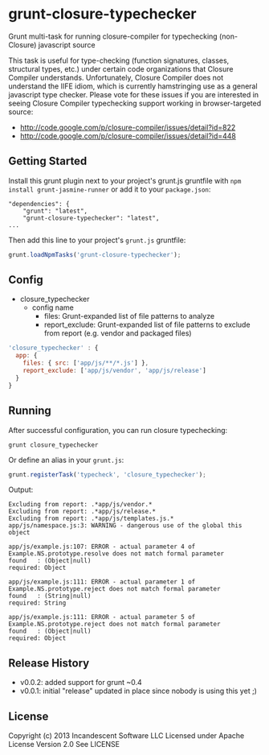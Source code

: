 # grunt-closure-typechecker

Grunt multi-task for running closure-compiler for typechecking (non-Closure) javascript source

This task is useful for type-checking (function signatures, classes, structural types, etc.) under certain code organizations that Closure Compiler understands.
Unfortunately, Closure Compiler does not understand the IIFE idiom, which is currently hamstringing use as a general javascript type checker.
Please vote for these issues if you are interested in seeing Closure Compiler typechecking support working in browser-targeted source:

* http://code.google.com/p/closure-compiler/issues/detail?id=822
* http://code.google.com/p/closure-compiler/issues/detail?id=448

## Getting Started

Install this grunt plugin next to your project's grunt.js gruntfile with `npm install grunt-jasmine-runner` or add it to your `package.json`:

```
"dependencies": {
    "grunt": "latest",
    "grunt-closure-typechecker": "latest",
...
```

Then add this line to your project's `grunt.js` gruntfile:

```javascript
grunt.loadNpmTasks('grunt-closure-typechecker');
```

## Config
- closure_typechecker
  - config name
    - files: Grunt-expanded list of file patterns to analyze
    - report_exclude: Grunt-expanded list of file patterns to exclude from report (e.g. vendor and packaged files)

```javascript
'closure_typechecker' : {
  app: {
    files: { src: ['app/js/**/*.js'] },
    report_exclude: ['app/js/vendor', 'app/js/release']
  }
}
```

## Running

After successful configuration, you can run closure typechecking:

```grunt closure_typechecker```

Or define an alias in your `grunt.js`:

```javascript
grunt.registerTask('typecheck', 'closure_typechecker');
```

Output:

```
Excluding from report: .*app/js/vendor.*
Excluding from report: .*app/js/release.*
Excluding from report: .*app/js/templates.js.*
app/js/namespace.js:3: WARNING - dangerous use of the global this object

app/js/example.js:107: ERROR - actual parameter 4 of Example.NS.prototype.resolve does not match formal parameter
found   : (Object|null)
required: Object

app/js/example.js:111: ERROR - actual parameter 1 of Example.NS.prototype.reject does not match formal parameter
found   : (String|null)
required: String

app/js/example.js:111: ERROR - actual parameter 5 of Example.NS.prototype.reject does not match formal parameter
found   : (Object|null)
required: Object

```

## Release History

* v0.0.2: added support for grunt ~0.4
* v0.0.1: initial "release" updated in place since nobody is using this yet ;)

## License
Copyright (c) 2013 Incandescent Software LLC
Licensed under Apache License Version 2.0
See LICENSE

